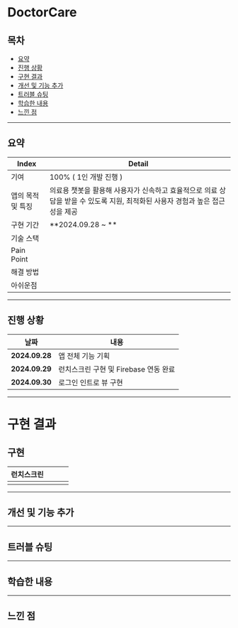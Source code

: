 # DoctorCare

## 목차 
- [요약](#요약)
- [진행 상황](#진행-상황)
- [구현 결과](#구현-결과)
- [개선 및 기능 추가](#개선-및-기능-추가)
- [트러블 슈팅](#트러블-슈팅)
- [학습한 내용](#학습한-내용)
- [느낀 점](#느낀-점)

-------------

## 요약

|Index|Detail|
|------|---|
|기여|100% ( 1인 개발 진행 ) |
|앱의 목적 및 특징|의료용 챗봇을 활용해 사용자가 신속하고 효율적으로 의료 상담을 받을 수 있도록 지원, 최적화된 사용자 경험과 높은 접근성을 제공|
|구현 기간| **2024.09.28 ~ **|
|기술 스택| |
|Pain Point| |
|해결 방법| |
|아쉬운점| |

-------------

## 진행 상황

|날짜|내용|
|------|---|
|**2024.09.28**|앱 전체 기능 기획|
|**2024.09.29**|런치스크린 구현 및 Firebase 연동 완료|
|**2024.09.30**|로그인 인트로 뷰 구현|



-------------

# 구현 결과

## 구현
|런치스크린||||
|:----:|:----:|:----:|:----:|
||

-------------

## 개선 및 기능 추가

   

-------------

## 트러블 슈팅
  

-------------

## 학습한 내용
  

-------------

## 느낀 점

